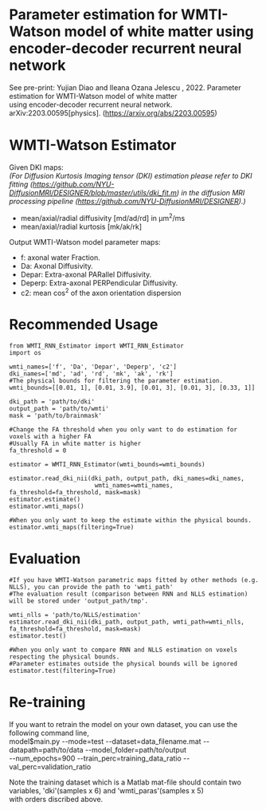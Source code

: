 # Parameter estimation for WMTI-Watson model of white matter using encoder-decoder recurrent neural network
See pre-print: Yujian Diao and Ileana Ozana Jelescu , 2022. Parameter estimation for WMTI-Watson model of white matter  
using encoder-decoder recurrent neural network. arXiv:2203.00595[physics]. (https://arxiv.org/abs/2203.00595)


# WMTI-Watson Estimator

Given DKI maps:  
*(For Diffusion Kurtosis Imaging tensor (DKI) estimation please refer to DKI fitting (https://github.com/NYU-DiffusionMRI/DESIGNER/blob/master/utils/dki_fit.m) in the diffusion 
MRI processing pipeline (https://github.com/NYU-DiffusionMRI/DESIGNER).)*
  - mean/axial/radial diffusivity [md/ad/rd] in μm<sup>2</sup>/ms 
  - mean/axial/radial kurtosis [mk/ak/rk] 

Output WMTI-Watson model parameter maps:  
  - f: axonal water Fraction.  
  - Da: Axonal Diffusivity.  
  - Depar: Extra-axonal PARallel Diffusivity.  
  - Deperp: Extra-axonal PERPendicular Diffusivity.  
  - c2: mean cos<sup>2</sup> of the axon orientation dispersion
  
# Recommended Usage
```
from WMTI_RNN_Estimator import WMTI_RNN_Estimator
import os

wmti_names=['f', 'Da', 'Depar', 'Deperp', 'c2']  
dki_names=['md', 'ad', 'rd', 'mk', 'ak', 'rk']  
#The physical bounds for filtering the parameter estimation.
wmti_bounds=[[0.01, 1], [0.01, 3.9], [0.01, 3], [0.01, 3], [0.33, 1]]

dki_path = 'path/to/dki'
output_path = 'path/to/wmti'
mask = 'path/to/brainmask'

#Change the FA threshold when you only want to do estimation for voxels with a higher FA  
#Usually FA in white matter is higher
fa_threshold = 0

estimator = WMTI_RNN_Estimator(wmti_bounds=wmti_bounds)

estimator.read_dki_nii(dki_path, output_path, dki_names=dki_names, 
                        wmti_names=wmti_names, fa_threshold=fa_threshold, mask=mask)
estimator.estimate()
estimator.wmti_maps()

#When you only want to keep the estimate within the physical bounds.
estimator.wmti_maps(filtering=True)
```
# Evaluation
```
#If you have WMTI-Watson parametric maps fitted by other methods (e.g. NLLS), you can provide the path to 'wmti_path'  
#The evaluation result (comparison between RNN and NLLS estimation) will be stored under 'output_path/tmp'.  

wmti_nlls = 'path/to/NLLS/estimation'
estimator.read_dki_nii(dki_path, output_path, wmti_path=wmti_nlls, fa_threshold=fa_threshold, mask=mask) 
estimator.test()    

#When you only want to compare RNN and NLLS estimation on voxels respecting the physical bounds.
#Parameter estimates outside the physical bounds will be ignored
estimator.test(filtering=True) 
```
# Re-training
If you want to retrain the model on your own dataset, you can use the following command line,  
model$main.py --mode=test --dataset=data_filename.mat --datapath=path/to/data --model_folder=path/to/output  
--num_epochs=900 --train_perc=training_data_ratio --val_perc=validation_ratio  
  
Note the training dataset which is a Matlab mat-file should contain two variables, 'dki'(samples x 6) and 'wmti_paras'(samples x 5)  
with orders discribed above.
